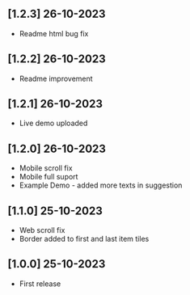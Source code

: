 ## [1.2.3] 26-10-2023
* Readme html bug fix

## [1.2.2] 26-10-2023
* Readme improvement

## [1.2.1] 26-10-2023
* Live demo uploaded

## [1.2.0] 26-10-2023
* Mobile scroll fix
* Mobile full suport
* Example Demo - added more texts in suggestion

## [1.1.0] 25-10-2023
* Web scroll fix
* Border added to first and last item tiles 

## [1.0.0] 25-10-2023
* First release